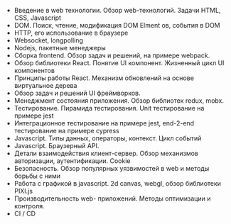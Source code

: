 
* Введение в web технологии. Обзор web-технологий. Задачи HTML, CSS, Javascript
* DOM. Поиск, чтение, модификация DOM Elment ов, события в DOM
* HTTP, его использование в браузере
* Websocket, longpolling
* Nodejs, пакетные менеджеры
* Сборка frontend. Обзор задач и решений, на примере webpack.
* Обзор библиотеки React. Понятие UI компонент. Жизненный цикл UI компонентов
* Принципы работы React. Механизм обновлений на основе виртуальное дерева
* Обзор задач и решений UI фреймворков.
* Менеджмент состояния приложения. Обзор библиотек redux, mobx.
* Тестирование. Пирамида тестирования. Unit тестирование на примере jest
* Интеграционное тестирование на примере jest, end-2-end тестирование на примере cypress
* Javascript. Типы данных, операторы, контекст. Цикл событий
* Javascript. Браузерный API.
* Детали взаимодействия клиент-сервер. Обзор механизмов авторизации, аутентификации. Cookie
* Безопасность. Обзор популярных уязвимостей в web и методы борьбы с ними
* Работа с графикой в javascript. 2d canvas, webgl, обзор библиотеки PIXI.js
* Производительность web- приложений. Методы оптимизации и контроля.
* CI / CD
